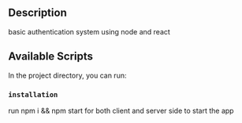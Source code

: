 ## Description
basic authentication system using node and react

## Available Scripts

In the project directory, you can run:

### `installation`
run npm i && npm start for both client and server side to start the app



